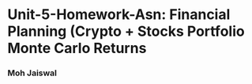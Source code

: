 # Unit-5-Homework-Asn: Financial Planning (Crypto + Stocks Portfolio Monte Carlo Returns 
### Moh Jaiswal
